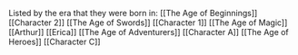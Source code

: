 Listed by the era that they were born in:
[[The Age of Beginnings]]
	[[Character 2]]
[[The Age of Swords]]
	[[Character 1]]
[[The Age of Magic]]
	[[Arthur]]
	[[Erica]]
[[The Age of Adventurers]]
	[[Character A]]
[[The Age of Heroes]]
	[[Character C]]